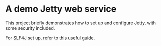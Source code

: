 # A demo Jetty web service

This project briefly demonstrates how to set up and configure Jetty, with some security included.

For SLF4J set up, refer to [this useful guide](http://saltnlight5.blogspot.com/2013/08/how-to-configure-slf4j-with-different.html).
